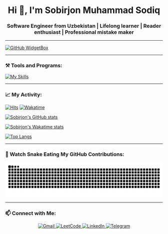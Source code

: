 <h1 align="center">Hi 👋, I'm Sobirjon Muhammad Sodiq</h1>
<h3 align="center">Software Engineer from Uzbekistan | Lifelong learner | Reader enthusiast | Professional mistake maker</h3>

---

[![GitHub WidgetBox](https://github-widgetbox.vercel.app/api/profile?username=sobir-swe&data=followers,repositories,stars,commits&theme=dark)](https://github.com/sobir-swe)

---

### ⚒️ Tools and Programs:
[![My Skills](https://skillicons.dev/icons?i=php,laravel,python,c,docker,mysql,postgresql,linux,bash,git,github,html,css,bootstrap,postman)](https://github.com/sobir-swe)

---

### 📈 My Activity:
[![Hits](https://hits.sh/github.com/sobir-swe.svg)](https://hits.sh/github.com/sobir-swe/)
[![Wakatime](https://wakatime.com/badge/user/f3fa33e4-63f2-46e4-882c-d9d7cf9c6d56.svg)](https://wakatime.com/@Sobir)

[![Sobirjon's GitHub stats](https://github-readme-stats.vercel.app/api?username=sobir-swe&count_private=true&show_icons=true&theme=react)](#)

[![Sobirjon's Wakatime stats](https://github-readme-stats.vercel.app/api/wakatime?username=Werther&layout=compact&theme=react)](https://wakatime.com/@Werther)

[![Top Langs](https://github-readme-stats.vercel.app/api/top-langs/?username=sobir-swe&layout=compact&theme=react&langs_count=7)](#)

---

### 🐍 Watch Snake Eating My GitHub Contributions:
![snake gif](https://github.com/AminovJamshid/AminovJamshid/blob/output/github-contribution-grid-snake-dark.svg)

---

### 📫 Connect with Me:
<p align="center">
    <a href="mailto:sobirjon.swe@gmail.com">
        <img src="https://img.shields.io/badge/Gmail-D14836?style=for-the-badge&logo=gmail&logoColor=white" alt="Gmail">
    </a>
    <a href="https://leetcode.com/sobirjon-swe/=">
        <img src="https://img.shields.io/badge/LeetCode-FFA116?style=for-the-badge&logo=leetcode&logoColor=black" alt="LeetCode">
    </a>
    <a href="https://www.linkedin.com/in/sobirjon-swe">
        <img src="https://img.shields.io/badge/LinkedIn-0077B5?style=for-the-badge&logo=linkedin&logoColor=white" alt="LinkedIn">
    </a>
    <a href="https://t.me/Sobirjon_swe">
        <img src="https://img.shields.io/badge/Telegram-26A5E4?style=for-the-badge&logo=telegram&logoColor=white" alt="Telegram">
    </a>
</p>
